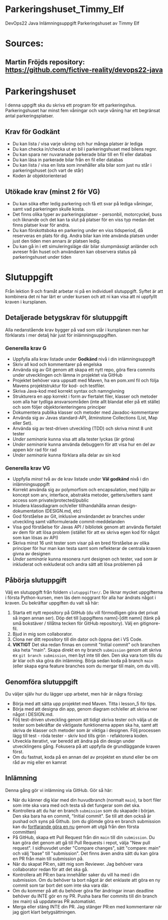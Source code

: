 # Parkeringshuset_Timmy_Elf
DevOps22 Java Inlämningsuppgift Parkeringshuset av Timmy Elf


# Sources:
## Martin Fröjds repository: https://github.com/fictive-reality/devops22-java


# Parkeringshuset

I denna uppgift ska du skriva ett program för ett parkeringshus. Parkeringshuset har minst fem våningar och varje våning har ett begränsat antal parkeringsplatser.

## Krav för Godkänt

- Du kan lista / visa varje våning och hur många platser är lediga
- Du kan checka in/checka ut en bil i parkeringshuset med bilens regnr.
- Du kan spara ner nuvaranade parkerade bilar till en fil eller databas
- Du kan läsa in parkerade bilar från en fil eller databas
- Du kan lista / visa en lista som innehåller alla bilar som just nu står i parkeringshuset (och vart de står)
- Koden är objektorienterad

## Utökade krav (minst 2 för VG)

- Du kan söka efter ledig parkering och få ett svar på lediga våningar, samt vad parkeringen skulle kosta.
- Det finns olika typer av parkeringsplatser - personbil, motorcyckel, buss och liknande och det kan ta slut på platser för en viss typ medan det finns platser kvar för andra.
- Du kan förskottsboka en parkering under en viss tidsperiod, då reserveras en plats för dig. Andra bilar kan inte använda platsen under just den tiden men annars är platsen ledig.
- Du kan gå in i ett simuleringsläge där bilar slumpmässigt anländer och avreser från huset och användaren kan observera status på parkeringshuset under tiden


# Slutuppgift

Från lektion 9 och framåt arbetar ni på en individuell slutuppgift. Syftet är att kombinera det ni har lärt er under kursen och att ni kan visa att ni uppfyllt kraven i kursplanen.

## Detaljerade betygskrav för slutuppgift

Alla nedanstående krav bygger på vad som står i kursplanen men har förklarats i mer detalj här just för inlämningsuppgiften.

### Generella krav G

- Uppfylla alla krav listade under **Godkänd** nivå i din inlämningsuppgift
- Skriv all kod och kommentarer på engelska
- Använda sig av Git genom att skapa ett nytt repo, göra flera commits under utvecklingen och lämna in projektet via GitHub
- Projektet behöver vara uppsatt med Maven, ha en pom.xml fil och följa Mavens projektstruktur för kod- och testfiler.
- Skriva Java-kod med korrekt syntax och namngivning
- Strukturera en app korrekt i form av flertalet filer, klasser och metoder som alla har tydliga ansvarsområden (inte allt blandat eller på ett ställe) och som följer objektorienteringens principer
- Dokumentera publika klasser och metoder med Javadoc-kommentarer
- Använda sig av Javas standard-API, åtminstone Collections (List, Map eller Set).
- Använda sig av test-driven utveckling (TDD) och skriva minst 8 unit tester
- *Under seminarie* kunna visa att alla tester lyckas (är gröna)
- *Under seminarie* kunna använda debuggern för att visa hur en del av appen kör rad för rad
- *Under seminarie* kunna förklara alla delar av sin kod

### Generella krav VG
- Uppfylla *minst* två av de krav listade under **Väl godkänd** nivå i din inlämningsuppgift
- Korrekt använda sig av polymorfism och encapsulation, med hjälp av koncept som arv, interface, abstrakta metoder, getters/setters samt access som private/protected/public
- Inludera klassdiagram och/eller tillhandahålla annan design-dokumentation (DESIGN.md, etc)
- God förståelse av Git, inklusive användandet av branches under utveckling samt välformulerade commit-meddelanden
- Visa god förståelse för Javas API / bibliotek genom att använda flertalet av dem för att lösa problem (istället för att ex skriva egen kod för något som kan lösas av API)
- Skriva minst 16 unit tester som visar på en bred förståelse av olika principer för hur man kan testa samt som reflekterar de centrala kraven givna av designen
- *Under seminarie* kunna resonera runt designen och tester, vad som är inkluderat och exkluderat och andra sätt att lösa problemen på 

## Påbörja slutuppgift

Välj en slutuppgift från foldern `slutuppgifter/`. De liknar mycket uppgifterna i första Python-kursen, men läs dem noggrant för alla har ändrats något i kraven. Du bekräftar uppgiften du valt så här:

1. Starta ett nytt repository på GitHub (du vill förmodligen göra det privat så ingen annan ser). Döp det till [uppgiftens namn]-[ditt namn] (tänk på små bokstäver / tillåtna tecken för GitHub repository). Välj en gitignore-fil.
2. Bjud in mig som collaborator.
3. Clona ner ditt repository till din dator och öppna det i VS Code.
4. **VIKTIGT** Det ska redan finnas en commit "Initial commit" och branchen ska heta "main". Skapa direkt en ny branch `submission` genom att skriva ex `git branch submission`, men byt inte till den. Den ska vara tom tills du är klar och ska göra din inlämning. Börja sedan koda på branch `main` (eller skapa egna feature branches som du mergar till main, om du vill).

## Genomföra slutuppgift

Du väljer själv hur du lägger upp arbetet, men här är några förslag:

- Börja med att sätta upp projektet med Maven. Titta i lesson_5 för tips.
- Börja med att designa din app, genom diagram och/eller att skriva ner något i DESIGN.md.
- Följ test-driven utveckling genom att tidigt skriva tester och välja ut de tester som bekräftar de viktigaste funktionerna appen ska ha, samt att skriva de klasser och metoder som är viktiga i designen. Följ processen lägg till test - röda tester - skriv kod tills grön - refaktorera koden.
- Utveckla iterativt, var beredd att ändra på din design under utvecklingens gång. Fokusera på att uppfylla de grundläggande kraven först.
- Om du fastnat, koda på en annan del av projektet en stund eller be om råd av mig eller en kamrat

## Inlämning

Denna gång gör vi inlämning via GitHub. Gör så här:

- När du känner dig klar med din huvudbranch (normalt `main`), ta bort filer som inte ska vara med och testa så det fungerar som det ska.
- Kontrollera att du har en branch `submission` som du skapade i början. Den ska bara ha en commit, "Initial commit". Se till att den också är pushad och syns på Github. (om du glömde göra en branch submission kan du [fortfarande göra en nu](https://stackoverflow.com/questions/2816715/branch-from-a-previous-commit-using-git) genom att utgå från den första committen)
- På GitHub, skapa ett Pull Request från din `main` till din `submission`. Du kan göra det genom att gå till Pull Requests i repot, välja "New pull request". I sidhuvudet under "Compare changes", sätt "compare: main" och välj "base" till "submission". Det finns även andra sätt du kan göra en PR från main till submission på.
- När du skapat PR:en, sätt mig som Reviewer. Jag behöver vara collaborator redan för att det ska gå.
- Kontrollera att PR:en bara innehåller saker du vill ha med i din submission. Om du behöver ta bort något är det enklaste att göra en ny commit som tar bort det som inte ska vara där.
- Om du kommer på att du behöver göra fler ändringar innan deadline behöver du INTE gör en ny PR. Pusha bara fler commits till din branch (ex main) så uppdateras PR automatiskt.
- Merga eller stäng INTE din PR. Jag stänger PR:en med kommentarer när jag gjort klart betygsättningen.
